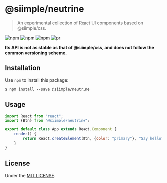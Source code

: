 # @siimple/neutrine 

> An experimental collection of React UI components based on @siimple/css.

[![npm](https://img.shields.io/npm/v/@siimple/neutrine.svg?style=flat-square)](https://www.npmjs.com/package/@siimple/neutrine)
[![npm](https://img.shields.io/npm/dt/@siimple/neutrine.svg?style=flat-square)](https://www.npmjs.com/package/@siimple/neutrine)
[![npm](https://img.shields.io/npm/l/@siimple/neutrine.svg?style=flat-square)](https://github.com/siimple/@siimple/neutrine)
[![pr](https://img.shields.io/badge/PRs-welcome-brightgreen.svg?style=flat-square)]()

**Its API is not as stable as that of @siimple/css, and does not follow the common versioning scheme.**

## Installation

Use `npm` to install this package: 

```
$ npm install --save @siimple/neutrine
```

## Usage

```javascript
import React from "react";
import {Btn} from "@siimple/neutrine";

export default class App extends React.Component {
    render() {
        return React.createElement(Btn, {color: "primary"}, "Say hello");
    }
}
```

## License 

Under the [MIT LICENSE](./LICENSE).

